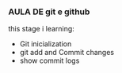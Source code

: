 ### AULA DE git e github

this stage i learning:

- Git inicialization
- git add and Commit changes
- show commit logs